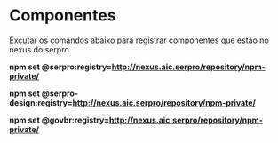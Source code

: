 # Componentes

Excutar os comandos abaixo para registrar componentes que estão no nexus do serpro

**npm set @serpro:registry=http://nexus.aic.serpro/repository/npm-private/**

**npm set @serpro-design:registry=http://nexus.aic.serpro/repository/npm-private/**

**npm set @govbr:registry=http://nexus.aic.serpro/repository/npm-private/**
